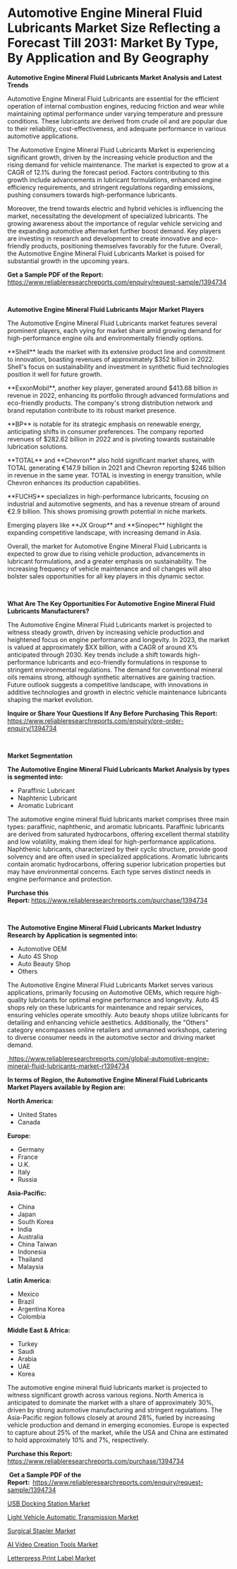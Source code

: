 <p><h1>Automotive Engine Mineral Fluid Lubricants Market Size Reflecting a Forecast Till 2031: Market By Type, By Application and By Geography</h1></p><p><strong>Automotive Engine Mineral Fluid Lubricants Market Analysis and Latest Trends</strong></p>
<p><p>Automotive Engine Mineral Fluid Lubricants are essential for the efficient operation of internal combustion engines, reducing friction and wear while maintaining optimal performance under varying temperature and pressure conditions. These lubricants are derived from crude oil and are popular due to their reliability, cost-effectiveness, and adequate performance in various automotive applications. </p><p>The Automotive Engine Mineral Fluid Lubricants Market is experiencing significant growth, driven by the increasing vehicle production and the rising demand for vehicle maintenance. The market is expected to grow at a CAGR of 12.1% during the forecast period. Factors contributing to this growth include advancements in lubricant formulations, enhanced engine efficiency requirements, and stringent regulations regarding emissions, pushing consumers towards high-performance lubricants.</p><p>Moreover, the trend towards electric and hybrid vehicles is influencing the market, necessitating the development of specialized lubricants. The growing awareness about the importance of regular vehicle servicing and the expanding automotive aftermarket further boost demand. Key players are investing in research and development to create innovative and eco-friendly products, positioning themselves favorably for the future. Overall, the Automotive Engine Mineral Fluid Lubricants Market is poised for substantial growth in the upcoming years.</p></p>
<p><strong>Get a Sample PDF of the Report:&nbsp;</strong> <a href="https://www.reliableresearchreports.com/enquiry/request-sample/1394734?utm_campaign=36&utm_medium=2&utm_source=Github&utm_content=ia&utm_term=05122024&utm_id=automotive-engine-mineral-fluid-lubricants">https://www.reliableresearchreports.com/enquiry/request-sample/1394734</a></p>
<p>&nbsp;</p>
<p><strong>Automotive Engine Mineral Fluid Lubricants Major Market Players</strong></p>
<p><p>The Automotive Engine Mineral Fluid Lubricants market features several prominent players, each vying for market share amid growing demand for high-performance engine oils and environmentally friendly options. </p><p>**Shell** leads the market with its extensive product line and commitment to innovation, boasting revenues of approximately $352 billion in 2022. Shell's focus on sustainability and investment in synthetic fluid technologies position it well for future growth.</p><p>**ExxonMobil**, another key player, generated around $413.68 billion in revenue in 2022, enhancing its portfolio through advanced formulations and eco-friendly products. The company's strong distribution network and brand reputation contribute to its robust market presence.</p><p>**BP** is notable for its strategic emphasis on renewable energy, anticipating shifts in consumer preferences. The company reported revenues of $282.62 billion in 2022 and is pivoting towards sustainable lubrication solutions.</p><p>**TOTAL** and **Chevron** also hold significant market shares, with TOTAL generating €147.9 billion in 2021 and Chevron reporting $246 billion in revenue in the same year. TOTAL is investing in energy transition, while Chevron enhances its production capabilities.</p><p>**FUCHS** specializes in high-performance lubricants, focusing on industrial and automotive segments, and has a revenue stream of around €2.9 billion. This shows promising growth potential in niche markets.</p><p>Emerging players like **JX Group** and **Sinopec** highlight the expanding competitive landscape, with increasing demand in Asia. </p><p>Overall, the market for Automotive Engine Mineral Fluid Lubricants is expected to grow due to rising vehicle production, advancements in lubricant formulations, and a greater emphasis on sustainability. The increasing frequency of vehicle maintenance and oil changes will also bolster sales opportunities for all key players in this dynamic sector.</p></p>
<p>&nbsp;</p>
<p><strong>What Are The Key Opportunities For Automotive Engine Mineral Fluid Lubricants Manufacturers?</strong></p>
<p><p>The Automotive Engine Mineral Fluid Lubricants market is projected to witness steady growth, driven by increasing vehicle production and heightened focus on engine performance and longevity. In 2023, the market is valued at approximately $XX billion, with a CAGR of around X% anticipated through 2030. Key trends include a shift towards high-performance lubricants and eco-friendly formulations in response to stringent environmental regulations. The demand for conventional mineral oils remains strong, although synthetic alternatives are gaining traction. Future outlook suggests a competitive landscape, with innovations in additive technologies and growth in electric vehicle maintenance lubricants shaping the market evolution.</p></p>
<p><strong>Inquire or Share Your Questions If Any Before Purchasing This Report:</strong> <a href="https://www.reliableresearchreports.com/enquiry/pre-order-enquiry/1394734?utm_campaign=36&utm_medium=2&utm_source=Github&utm_content=ia&utm_term=05122024&utm_id=automotive-engine-mineral-fluid-lubricants">https://www.reliableresearchreports.com/enquiry/pre-order-enquiry/1394734</a></p>
<p>&nbsp;</p>
<p><strong>Market Segmentation</strong></p>
<p><strong>The Automotive Engine Mineral Fluid Lubricants Market Analysis by types is segmented into:</strong></p>
<p><ul><li>Paraffinic Lubricant</li><li>Naphtenic Lubricant</li><li>Aromatic Lubricant</li></ul></p>
<p><p>The automotive engine mineral fluid lubricants market comprises three main types: paraffinic, naphthenic, and aromatic lubricants. Paraffinic lubricants are derived from saturated hydrocarbons, offering excellent thermal stability and low volatility, making them ideal for high-performance applications. Naphthenic lubricants, characterized by their cyclic structure, provide good solvency and are often used in specialized applications. Aromatic lubricants contain aromatic hydrocarbons, offering superior lubrication properties but may have environmental concerns. Each type serves distinct needs in engine performance and protection.</p></p>
<p><strong>Purchase this Report:&nbsp;</strong><a href="https://www.reliableresearchreports.com/purchase/1394734?utm_campaign=36&utm_medium=2&utm_source=Github&utm_content=ia&utm_term=05122024&utm_id=automotive-engine-mineral-fluid-lubricants">https://www.reliableresearchreports.com/purchase/1394734</a></p>
<p>&nbsp;</p>
<p><strong>The Automotive Engine Mineral Fluid Lubricants Market Industry Research by Application is segmented into:</strong></p>
<p><ul><li>Automotive OEM</li><li>Auto 4S Shop</li><li>Auto Beauty Shop</li><li>Others</li></ul></p>
<p><p>The Automotive Engine Mineral Fluid Lubricants Market serves various applications, primarily focusing on Automotive OEMs, which require high-quality lubricants for optimal engine performance and longevity. Auto 4S shops rely on these lubricants for maintenance and repair services, ensuring vehicles operate smoothly. Auto beauty shops utilize lubricants for detailing and enhancing vehicle aesthetics. Additionally, the "Others" category encompasses online retailers and unmanned workshops, catering to diverse consumer needs in the automotive sector and driving market demand.</p></p>
<p><a href="https://www.reliableresearchreports.com/global-automotive-engine-mineral-fluid-lubricants-market-r1394734?utm_campaign=36&utm_medium=2&utm_source=Github&utm_content=ia&utm_term=05122024&utm_id=automotive-engine-mineral-fluid-lubricants">&nbsp;https://www.reliableresearchreports.com/global-automotive-engine-mineral-fluid-lubricants-market-r1394734</a></p>
<p><strong>In terms of Region, the Automotive Engine Mineral Fluid Lubricants Market Players available by Region are:</strong></p>
<p>
    <p> <strong> North America: </strong>
        <ul>
            <li>United States</li>
            <li>Canada</li>
        </ul>
        </p> 
    <p> <strong> Europe: </strong>
        <ul>
            <li>Germany</li>
            <li>France</li>
            <li>U.K.</li>
            <li>Italy</li>
            <li>Russia</li>
        </ul>
        </p> 
    <p> <strong> Asia-Pacific: </strong>
        <ul>
            <li>China</li>
            <li>Japan</li>
            <li>South Korea</li>
            <li>India</li>
            <li>Australia</li>
            <li>China Taiwan</li>
            <li>Indonesia</li>
            <li>Thailand</li>
            <li>Malaysia</li>
        </ul>
        </p> 
    <p> <strong> Latin America: </strong>
        <ul>
            <li>Mexico</li>
            <li>Brazil</li>
            <li>Argentina Korea</li>
            <li>Colombia</li>
        </ul>
        </p> 
    <p> <strong> Middle East & Africa: </strong>
        <ul>
            <li>Turkey</li>
            <li>Saudi</li>
            <li>Arabia</li>
            <li>UAE</li>
            <li>Korea</li>
        </ul>
    </p>
    </p>
<p><p>The automotive engine mineral fluid lubricants market is projected to witness significant growth across various regions. North America is anticipated to dominate the market with a share of approximately 30%, driven by strong automotive manufacturing and stringent regulations. The Asia-Pacific region follows closely at around 28%, fueled by increasing vehicle production and demand in emerging economies. Europe is expected to capture about 25% of the market, while the USA and China are estimated to hold approximately 10% and 7%, respectively.</p></p>
<p><strong>Purchase this Report: </strong><a href="https://www.reliableresearchreports.com/purchase/1394734?utm_campaign=36&utm_medium=2&utm_source=Github&utm_content=ia&utm_term=05122024&utm_id=automotive-engine-mineral-fluid-lubricants">https://www.reliableresearchreports.com/purchase/1394734</a></p>
<p>&nbsp;<strong>Get a Sample PDF of the Report:&nbsp;&nbsp;</strong><a href="https://www.reliableresearchreports.com/enquiry/request-sample/1394734?utm_campaign=36&utm_medium=2&utm_source=Github&utm_content=ia&utm_term=05122024&utm_id=automotive-engine-mineral-fluid-lubricants">https://www.reliableresearchreports.com/enquiry/request-sample/1394734</a></p>
<p><strong></strong></p>
<p><p><a href="https://www.linkedin.com/pulse/in-depth-analysis-usb-docking-station-market-size-share-forecast-phjde?utm_campaign=36&utm_medium=2&utm_source=Github&utm_content=ia&utm_term=05122024&utm_id=automotive-engine-mineral-fluid-lubricants">USB Docking Station Market</a></p><p><a href="https://github.com/SanjidaKhan901/Market-Research-Report-List-1/blob/main/light-vehicle-automatic-transmission-market.md?utm_campaign=36&utm_medium=2&utm_source=Github&utm_content=ia&utm_term=05122024&utm_id=automotive-engine-mineral-fluid-lubricants">Light Vehicle Automatic Transmission Market</a></p><p><a href="https://www.linkedin.com/pulse/driving-forces-behind-surgical-stapler-market-expansion-harfe?utm_campaign=36&utm_medium=2&utm_source=Github&utm_content=ia&utm_term=05122024&utm_id=automotive-engine-mineral-fluid-lubricants">Surgical Stapler Market</a></p><p><a href="https://issuu.com/reportprime-2/docs/ai-video-creation-tools-market-size-2030.pptx?utm_campaign=36&utm_medium=2&utm_source=Github&utm_content=ia&utm_term=05122024&utm_id=automotive-engine-mineral-fluid-lubricants">AI Video Creation Tools Market</a></p><p><a href="https://github.com/tamvrosiya/Market-Research-Report-List-6/blob/main/letterpress-print-label-market.md?utm_campaign=36&utm_medium=2&utm_source=Github&utm_content=ia&utm_term=05122024&utm_id=automotive-engine-mineral-fluid-lubricants">Letterpress Print Label Market</a></p></p>